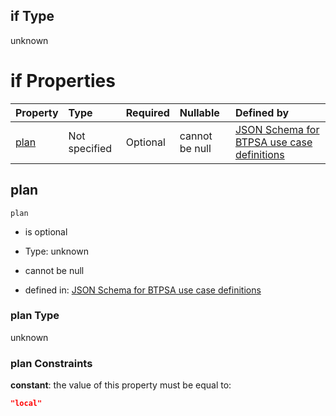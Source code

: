 ## if Type

unknown

# if Properties

| Property      | Type          | Required | Nullable       | Defined by                                                                                                                                                                                                                                  |
| :------------ | :------------ | :------- | :------------- | :------------------------------------------------------------------------------------------------------------------------------------------------------------------------------------------------------------------------------------------ |
| [plan](#plan) | Not specified | Optional | cannot be null | [JSON Schema for BTPSA use case definitions](btpsa-usecase-properties-services-items-allof-1-then-allof-23-then-allof-1-if-properties-plan.md "undefined#/properties/services/items/allOf/1/then/allOf/23/then/allOf/1/if/properties/plan") |

## plan



`plan`

*   is optional

*   Type: unknown

*   cannot be null

*   defined in: [JSON Schema for BTPSA use case definitions](btpsa-usecase-properties-services-items-allof-1-then-allof-23-then-allof-1-if-properties-plan.md "undefined#/properties/services/items/allOf/1/then/allOf/23/then/allOf/1/if/properties/plan")

### plan Type

unknown

### plan Constraints

**constant**: the value of this property must be equal to:

```json
"local"
```
